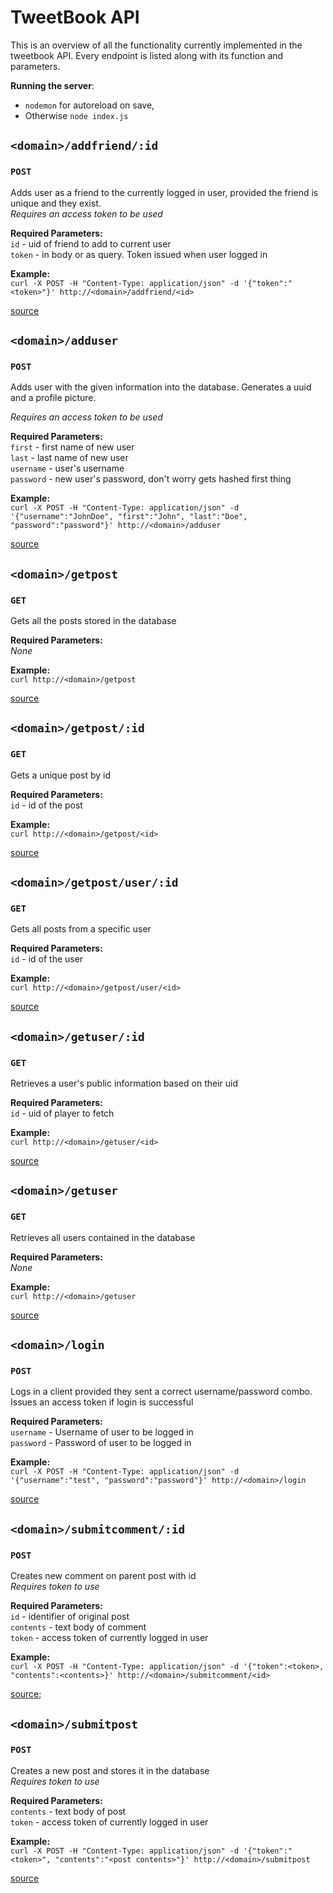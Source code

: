 # TweetBook API
This is an overview of all the functionality currently implemented in the tweetbook API. Every endpoint is listed along with its function and parameters.

**Running the server**: 
- `nodemon` for autoreload on save, 
- Otherwise `node index.js`

## `<domain>/addfriend/:id`
### `POST`
Adds user as a friend to the currently logged in user, provided the friend is unique and they exist.\
_Requires an access token to be used_

**Required Parameters:**\
`id`        - uid of friend to add to current user\
`token`     - in body or as query. Token issued when user logged in

**Example:**\
`curl -X POST -H "Content-Type: application/json" -d '{"token":"<token>"}' http://<domain>/addfriend/<id>`

[source](routes/addfriend.js)

## `<domain>/adduser`
### `POST`
Adds user with the given information into the database. Generates a uuid and a profile picture.

_Requires an access token to be used_

**Required Parameters:**\
`first`     - first name of new user\
`last`      - last name of new user\
`username`  - user's username\
`password`  - new user's password, don't worry gets hashed first thing

**Example:**\
`curl -X POST -H "Content-Type: application/json" -d '{"username":"JohnDoe", "first":"John", "last":"Doe", "password":"password"}' http://<domain>/adduser`

[source](routes/adduser.js)

## `<domain>/getpost`
### `GET`
Gets all the posts stored in the database

**Required Parameters:**\
_None_

**Example:**\
`curl http://<domain>/getpost`

[source](routes/getpost.js)

## `<domain>/getpost/:id`
### `GET`
Gets a unique post by id

**Required Parameters:**\
`id`        - id of the post

**Example:**\
`curl http://<domain>/getpost/<id>`

[source](routes/getpost.js)

## `<domain>/getpost/user/:id`
### `GET`
Gets all posts from a specific user

**Required Parameters:**\
`id`        - id of the user

**Example:**\
 `curl http://<domain>/getpost/user/<id>`

[source](routes/getpost.js)

## `<domain>/getuser/:id`
### `GET`
Retrieves a user's public information based on their uid

**Required Parameters:**\
`id`        - uid of player to fetch

**Example:**\
`curl http://<domain>/getuser/<id>`

[source](routes/getuser.js)

## `<domain>/getuser`
### `GET`
Retrieves all users contained in the database

**Required Parameters:**\
_None_

**Example:**\
`curl http://<domain>/getuser`

[source](routes/getuser.js)

## `<domain>/login`
### `POST`
Logs in a client provided they sent a correct username/password combo. Issues an access token if login is successful

**Required Parameters:**\
`username`  - Username of user to be logged in\
`password`  - Password of user to be logged in

**Example:**\
`curl -X POST -H "Content-Type: application/json" -d '{"username":"test", "password":"password"}' http://<domain>/login`

[source](routes/login.js)

## `<domain>/submitcomment/:id`
### `POST`
Creates new comment on parent post with id\
_Requires token to use_

**Required Parameters:**\
`id`        - identifier of original post\
`contents`  - text body of comment\
`token`     - access token of currently logged in user

**Example:**\
 `curl -X POST -H "Content-Type: application/json" -d '{"token":<token>, "contents":<contents>}' http://<domain>/submitcomment/<id>`

 [source](routes/submitcomment.js);

## `<domain>/submitpost`
### `POST`
Creates a new post and stores it in the database\
_Requires token to use_

**Required Parameters:**\
`contents`  - text body of post\
`token`     - access token of currently logged in user

**Example:**\
`curl -X POST -H "Content-Type: application/json" -d '{"token":"<token>", "contents":"<post contents>"}' http://<domain>/submitpost`

[source](routes/submitpost.js)